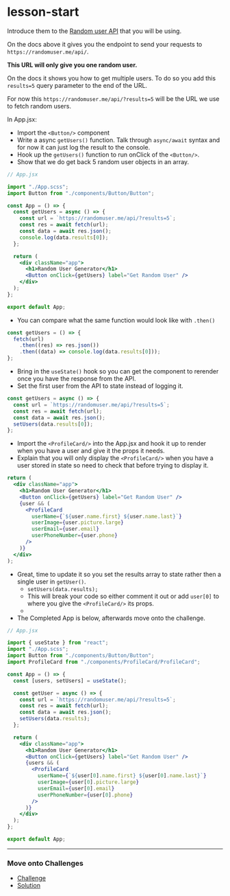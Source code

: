 # lesson-start

Introduce them to the [Random user API](https://randomuser.me/documentation#howto) that you will be using.

On the docs above it gives you the endpoint to send your requests to `https://randomuser.me/api/`.

**This URL will only give you one random user.**

On the docs it shows you how to get multiple users. To do so you add this `results=5` query parameter to the end of the URL.

For now this `https://randomuser.me/api/?results=5` will be the URL we use to fetch random users.

In App.jsx:

- Import the `<Button/>` component
- Write a async `getUsers()` function. Talk through `async/await` syntax and for now it can just log the result to the console.
- Hook up the `getUsers()` function to run onClick of the `<Button/>`.
- Show that we do get back 5 random user objects in an array.

```jsx
// App.jsx

import "./App.scss";
import Button from "./components/Button/Button";

const App = () => {
  const getUsers = async () => {
    const url = `https://randomuser.me/api/?results=5`;
    const res = await fetch(url);
    const data = await res.json();
    console.log(data.results[0]);
  };

  return (
    <div className="app">
      <h1>Random User Generator</h1>
      <Button onClick={getUsers} label="Get Random User" />
    </div>
  );
};

export default App;
```

- You can compare what the same function would look like with `.then()`

```jsx
const getUsers = () => {
  fetch(url)
    .then((res) => res.json())
    .then((data) => console.log(data.results[0]));
};
```

- Bring in the `useState()` hook so you can get the component to rerender once you have the response from the API.
- Set the first user from the API to state instead of logging it.

```jsx
const getUsers = async () => {
  const url = `https://randomuser.me/api/?results=5`;
  const res = await fetch(url);
  const data = await res.json();
  setUsers(data.results[0]);
};
```

- Import the `<ProfileCard/>` into the App.jsx and hook it up to render when you have a user and give it the props it needs.
- Explain that you will only display the `<ProfileCard/>` when you have a user stored in state so need to check that before trying to display it.

```jsx
return (
  <div className="app">
    <h1>Random User Generator</h1>
    <Button onClick={getUsers} label="Get Random User" />
    {user && (
      <ProfileCard
        userName={`${user.name.first} ${user.name.last}`}
        userImage={user.picture.large}
        userEmail={user.email}
        userPhoneNumber={user.phone}
      />
    )}
  </div>
);
```

- Great, time to update it so you set the results array to state rather then a single user in `getUser()`.
  - `setUsers(data.results);`
  - This will break your code so either comment it out or add `user[0]` to where you give the `<ProfileCard/>` its props.
  -
- The Completed App is below, afterwards move onto the challenge.

```jsx
// App.jsx

import { useState } from "react";
import "./App.scss";
import Button from "./components/Button/Button";
import ProfileCard from "./components/ProfileCard/ProfileCard";

const App = () => {
  const [users, setUsers] = useState();

  const getUser = async () => {
    const url = `https://randomuser.me/api/?results=5`;
    const res = await fetch(url);
    const data = await res.json();
    setUsers(data.results);
  };

  return (
    <div className="app">
      <h1>Random User Generator</h1>
      <Button onClick={getUsers} label="Get Random User" />
      {users && (
        <ProfileCard
          userName={`${user[0].name.first} ${user[0].name.last}`}
          userImage={user[0].picture.large}
          userEmail={user[0].email}
          userPhoneNumber={user[0].phone}
        />
      )}
    </div>
  );
};

export default App;
```

---

### Move onto Challenges

- [Challenge](./challenge/challenge.md)
- [Solution](./challenge/solution.md)
